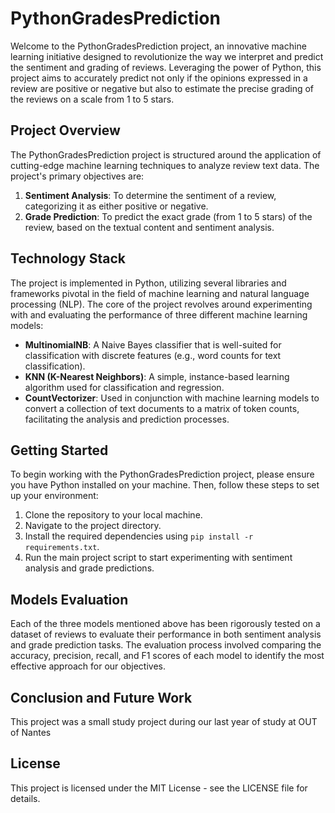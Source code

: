 # PythonGradesPrediction

Welcome to the PythonGradesPrediction project, an innovative machine learning initiative designed to revolutionize the way we interpret and predict the sentiment and grading of reviews. Leveraging the power of Python, this project aims to accurately predict not only if the opinions expressed in a review are positive or negative but also to estimate the precise grading of the reviews on a scale from 1 to 5 stars.

## Project Overview

The PythonGradesPrediction project is structured around the application of cutting-edge machine learning techniques to analyze review text data. The project's primary objectives are:

1. **Sentiment Analysis**: To determine the sentiment of a review, categorizing it as either positive or negative.
2. **Grade Prediction**: To predict the exact grade (from 1 to 5 stars) of the review, based on the textual content and sentiment analysis.

## Technology Stack

The project is implemented in Python, utilizing several libraries and frameworks pivotal in the field of machine learning and natural language processing (NLP). The core of the project revolves around experimenting with and evaluating the performance of three different machine learning models:

- **MultinomialNB**: A Naive Bayes classifier that is well-suited for classification with discrete features (e.g., word counts for text classification).
- **KNN (K-Nearest Neighbors)**: A simple, instance-based learning algorithm used for classification and regression.
- **CountVectorizer**: Used in conjunction with machine learning models to convert a collection of text documents to a matrix of token counts, facilitating the analysis and prediction processes.

## Getting Started

To begin working with the PythonGradesPrediction project, please ensure you have Python installed on your machine. Then, follow these steps to set up your environment:

1. Clone the repository to your local machine.
2. Navigate to the project directory.
3. Install the required dependencies using `pip install -r requirements.txt`.
4. Run the main project script to start experimenting with sentiment analysis and grade predictions.

## Models Evaluation

Each of the three models mentioned above has been rigorously tested on a dataset of reviews to evaluate their performance in both sentiment analysis and grade prediction tasks. The evaluation process involved comparing the accuracy, precision, recall, and F1 scores of each model to identify the most effective approach for our objectives.

## Conclusion and Future Work

This project was a small study project during our last year of study at OUT of Nantes

## License

This project is licensed under the MIT License - see the LICENSE file for details.
